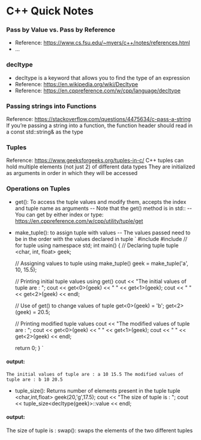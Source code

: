 # C++ Quick Notes

### Pass by Value vs. Pass by Reference
- Reference: https://www.cs.fsu.edu/~myers/c++/notes/references.html
- ...

### decltype
- decltype is a keyword that allows you to find the type of an expression
- Reference: https://en.wikipedia.org/wiki/Decltype
- Reference: https://en.cppreference.com/w/cpp/language/decltype


### Passing strings into Functions
Reference: https://stackoverflow.com/questions/4475634/c-pass-a-string
If you’re passing a string into a function, the function header should read in a const std::string& as the type

### Tuples
Reference: https://www.geeksforgeeks.org/tuples-in-c/
C++ tuples can hold multiple elements (not just 2) of different data types
They are initialized as arguments in order in which they will be accessed

### Operations on Tuples
- get(): To access the tuple values and modify them, accepts the index and tuple name as arguments
-- Note that the get() method is in std::
-- You can get by either index or type: https://en.cppreference.com/w/cpp/utility/tuple/get
- make_tuple(): to assign tuple with values
-- The values passed need to be in the order with the values declared in tuple
`
#include<iostream>
#include<tuple> // for tuple
using namespace std;
int main()
{
    // Declaring tuple
    tuple <char, int, float> geek;
  
    // Assigning values to tuple using make_tuple()
    geek = make_tuple('a', 10, 15.5);
  
    // Printing initial tuple values using get()
    cout << "The initial values of tuple are : ";
    cout << get<0>(geek) << " " << get<1>(geek);
    cout << " " << get<2>(geek) << endl;
  
    // Use of get() to change values of tuple
    get<0>(geek) = 'b';
    get<2>(geek) =  20.5;
  
     // Printing modified tuple values
    cout << "The modified values of tuple are : ";
    cout << get<0>(geek) << " " << get<1>(geek);
    cout << " " << get<2>(geek) << endl;
  
    return 0;
}
`
#### output:
`
The initial values of tuple are : a 10 15.5
The modified values of tuple are : b 10 20.5
`

- tuple_size(): Returns number of elements present in the tuple
tuple <char,int,float> geek(20,'g',17.5);
cout << "The size of tuple is : ";
cout << tuple_size<decltype(geek)>::value << endl;

#### output:
The size of tuple is :
swap(): swaps the elements of the two different tuples
